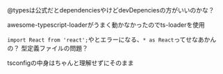 @typesは公式だとdependenciesやけどdevDepenciesの方がいいのかな？

awesome-typescript-loaderがうまく動かなかったのでts-loaderを使用

`import React from 'react';`やとエラーになる、`* as React`ってせなあかんの？
型定義ファイルの問題？

tsconfigの中身はちゃんと理解せずにそのまま
